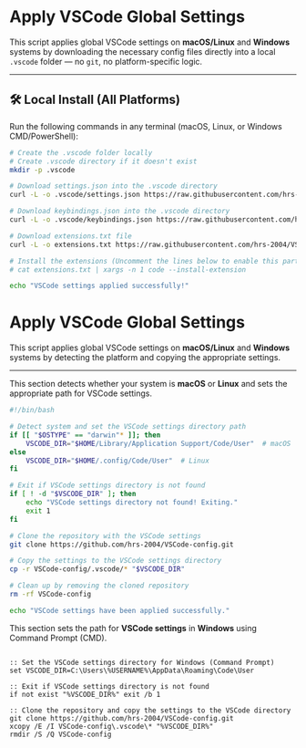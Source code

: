 # Apply VSCode Global Settings

This script applies global VSCode settings on **macOS/Linux** and **Windows** systems by downloading the necessary config files directly into a local `.vscode` folder — no `git`, no platform-specific logic.

---

## 🛠 Local Install (All Platforms)

Run the following commands in any terminal (macOS, Linux, or Windows CMD/PowerShell):

```bash
# Create the .vscode folder locally
# Create .vscode directory if it doesn't exist
mkdir -p .vscode

# Download settings.json into the .vscode directory
curl -L -o .vscode/settings.json https://raw.githubusercontent.com/hrs-2004/VSCode-config/main/.vscode/settings.json

# Download keybindings.json into the .vscode directory
curl -L -o .vscode/keybindings.json https://raw.githubusercontent.com/hrs-2004/VSCode-config/main/.vscode/keybindings.json

# Download extensions.txt file
curl -L -o extensions.txt https://raw.githubusercontent.com/hrs-2004/VSCode-config/main/extensions.txt

# Install the extensions (Uncomment the lines below to enable this part)
# cat extensions.txt | xargs -n 1 code --install-extension

echo "VSCode settings applied successfully!"
```

# Apply VSCode Global Settings

This script applies global VSCode settings on **macOS/Linux** and **Windows** systems by detecting the platform and copying the appropriate settings.

---
This section detects whether your system is **macOS** or **Linux** and sets the appropriate path for VSCode settings.

```bash
#!/bin/bash

# Detect system and set the VSCode settings directory path
if [[ "$OSTYPE" == "darwin"* ]]; then
    VSCODE_DIR="$HOME/Library/Application Support/Code/User"  # macOS
else
    VSCODE_DIR="$HOME/.config/Code/User"  # Linux
fi

# Exit if VSCode settings directory is not found
if [ ! -d "$VSCODE_DIR" ]; then
    echo "VSCode settings directory not found! Exiting."
    exit 1
fi

# Clone the repository with the VSCode settings
git clone https://github.com/hrs-2004/VSCode-config.git

# Copy the settings to the VSCode settings directory
cp -r VSCode-config/.vscode/* "$VSCODE_DIR"

# Clean up by removing the cloned repository
rm -rf VSCode-config

echo "VSCode settings have been applied successfully."

```
This section sets the path for **VSCode settings** in **Windows** using Command Prompt (CMD).

```bash# Windows (Command Prompt) Script

:: Set the VSCode settings directory for Windows (Command Prompt)
set VSCODE_DIR=C:\Users\%USERNAME%\AppData\Roaming\Code\User

:: Exit if VSCode settings directory is not found
if not exist "%VSCODE_DIR%" exit /b 1

:: Clone the repository and copy the settings to the VSCode directory
git clone https://github.com/hrs-2004/VSCode-config.git
xcopy /E /I VSCode-config\.vscode\* "%VSCODE_DIR%"
rmdir /S /Q VSCode-config

